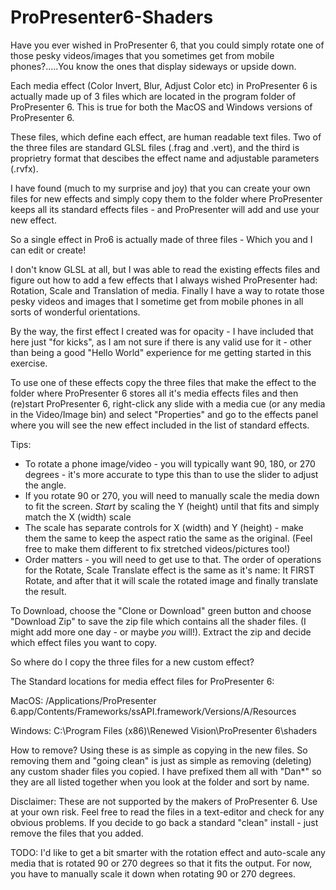 # ProPresenter6-Shaders
Have you ever wished in ProPresenter 6, that you could simply rotate one of those pesky videos/images that you sometimes get from mobile phones?.....You know the ones that display sideways or upside down.

Each media effect (Color Invert, Blur, Adjust Color etc) in ProPresenter 6 is actually made up of 3 files which are located in the program folder of ProPresenter 6.  This is true for both the MacOS and Windows versions of ProPresenter 6.

These files, which define each effect, are human readable text files.  Two of the three files are standard GLSL files (.frag and .vert), and the third is proprietry format that descibes the effect name and adjustable parameters (.rvfx).

I have found (much to my surprise and joy) that you can create your own files for new effects and simply copy them to the folder where ProPresenter keeps all its standard effects files - and ProPresenter will add and use your new effect.

So a single effect in Pro6 is actually made of three files - Which you and I can edit or create!

I don't know GLSL at all, but I was able to read the existing effects files and figure out how to add a few effects that I always wished ProPresenter had: Rotation, Scale and Translation of media.  Finally I have a way to rotate those pesky videos and images that I sometime get from mobile phones in all sorts of wonderful orientations.

By the way, the first effect I created was for opacity - I have included that here just "for kicks", as I am not sure if there is any valid use for it - other than being a good "Hello World" experience for me getting started in this exercise.

To use one of these effects copy the three files that make the effect to the folder where ProPresenter 6 stores all it's media effects files and then (re)start ProPresenter 6, right-click any slide with a media cue (or any media in the Video/Image bin) and select "Properties" and go to the effects panel where you will see the new effect included in the list of standard effects.

Tips:
* To rotate a phone image/video - you will typically want 90, 180, or 270 degrees - it's more accurate to type this than to use the slider to adjust the angle.
* If you rotate 90 or 270, you will need to manually scale the media down to fit the screen. *Start* by scaling the Y (height) until that fits and simply match the X (width) scale
* The scale has separate controls for X (width) and Y (height) - make them the same to keep the aspect ratio the same as the original. (Feel free to make them different to fix stretched videos/pictures too!)
* Order matters - you will need to get use to that. The order of operations for the Rotate, Scale Translate effect is the same as it's name: It FIRST Rotate, and after that it will scale the rotated image and finally translate the result.

To Download, choose the "Clone or Download" green button and choose "Download Zip" to save the zip file which contains all the shader files. (I might add more one day - or maybe *you* will!).  Extract the zip and decide which effect files you want to copy.

So where do I copy the three files for a new custom effect?

The Standard locations for media effect files for ProPresenter 6:

MacOS: /Applications/ProPresenter 6.app/Contents/Frameworks/ssAPI.framework/Versions/A/Resources

Windows: C:\Program Files (x86)\Renewed Vision\ProPresenter 6\shaders

How to remove?
Using these is as simple as copying in the new files. So removing them and "going clean" is just as simple as removing (deleting) any custom shader files you copied.  I have prefixed them all with "Dan*" so they are all listed together when you look at the folder and sort by name.

Disclaimer: These are not supported by the makers of ProPresenter 6. Use at your own risk. Feel free to read the files in a text-editor and check for any obvious problems.  If you decide to go back a standard "clean" install - just remove the files that you added. 


TODO: I'd like to get a bit smarter with the rotation effect and auto-scale any media that is rotated 90 or 270 degrees so that it fits the output.  For now, you have to manually scale it down when rotating 90 or 270 degrees.
